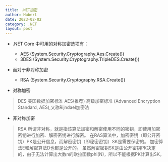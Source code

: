 ```yaml
---
title: .NET加密
author: Hubert
date: 2023-02-02
category: .NET
layout: post
---
```


* .NET Core 中可用的对称加密选项有：
  * AES (System.Security.Cryptography.Aes.Create())
  * 3DES (System.Security.Cryptography.TripleDES.Create())
* 而对于非对称加密
  * RSA (System.Security.Cryptography.RSA.Create())

* 对称加密

> DES
> 美国数据加密标准
> AES(推荐)
> 高级加密标准 (Advanced Encryption Standard, AES),又称Rijndael加密法

* 非对称加密

> RSA
>所谓非对称，就是指该算法加密和解密使用不同的密钥，即使用加密密钥进行加密、解密密钥进行解密。
>在RAS算法中，加密密钥（即公开密钥）PK是公开信息，而解密密钥（即秘密密钥）SK是需要保密的。
>加密算法E和解密算法D也都是公开的。
>虽然解密密钥SK是由公开密钥PK决定的，由于无法计算出大数n的欧拉函数phi(N)，所以不能根据PK计算出SK。
>